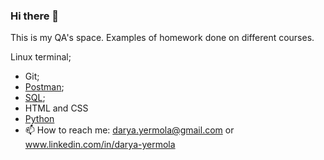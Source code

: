 ### Hi there 👋

This is my QA's space. Examples of homework done on different courses.

Linux terminal;
- Git;
- [Postman](https://github.com/Hopenot/postman);
- [SQL](https://github.com/Hopenot/sql);
- HTML and CSS
- [Python](https://github.com/Hopenot/python)
- 📫 How to reach me: darya.yermola@gmail.com or www.linkedin.com/in/darya-yermola

